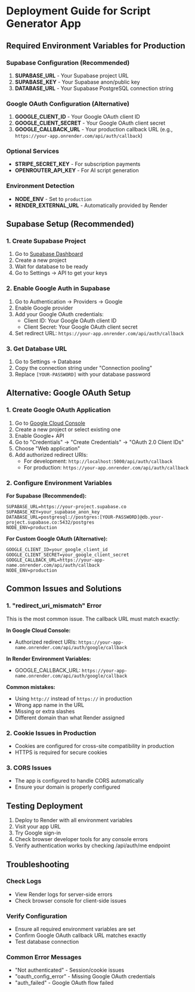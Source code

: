 # Deployment Guide for Script Generator App

## Required Environment Variables for Production

### Supabase Configuration (Recommended)
1. **SUPABASE_URL** - Your Supabase project URL
2. **SUPABASE_KEY** - Your Supabase anon/public key
3. **DATABASE_URL** - Your Supabase PostgreSQL connection string

### Google OAuth Configuration (Alternative)
1. **GOOGLE_CLIENT_ID** - Your Google OAuth client ID
2. **GOOGLE_CLIENT_SECRET** - Your Google OAuth client secret
3. **GOOGLE_CALLBACK_URL** - Your production callback URL (e.g., `https://your-app.onrender.com/api/auth/callback`)

### Optional Services
- **STRIPE_SECRET_KEY** - For subscription payments
- **OPENROUTER_API_KEY** - For AI script generation

### Environment Detection
- **NODE_ENV** - Set to `production`
- **RENDER_EXTERNAL_URL** - Automatically provided by Render

## Supabase Setup (Recommended)

### 1. Create Supabase Project
1. Go to [Supabase Dashboard](https://supabase.com/dashboard)
2. Create a new project
3. Wait for database to be ready
4. Go to Settings → API to get your keys

### 2. Enable Google Auth in Supabase
1. Go to Authentication → Providers → Google
2. Enable Google provider
3. Add your Google OAuth credentials:
   - Client ID: Your Google OAuth client ID
   - Client Secret: Your Google OAuth client secret
4. Set redirect URL: `https://your-app.onrender.com/api/auth/callback`

### 3. Get Database URL
1. Go to Settings → Database
2. Copy the connection string under "Connection pooling"
3. Replace `[YOUR-PASSWORD]` with your database password

## Alternative: Google OAuth Setup

### 1. Create Google OAuth Application
1. Go to [Google Cloud Console](https://console.cloud.google.com/)
2. Create a new project or select existing one
3. Enable Google+ API
4. Go to "Credentials" → "Create Credentials" → "OAuth 2.0 Client IDs"
5. Choose "Web application"
6. Add authorized redirect URIs:
   - For development: `http://localhost:5000/api/auth/callback`
   - For production: `https://your-app.onrender.com/api/auth/callback`

### 2. Configure Environment Variables

**For Supabase (Recommended):**
```
SUPABASE_URL=https://your-project.supabase.co
SUPABASE_KEY=your_supabase_anon_key
DATABASE_URL=postgresql://postgres:[YOUR-PASSWORD]@db.your-project.supabase.co:5432/postgres
NODE_ENV=production
```

**For Custom Google OAuth (Alternative):**
```
GOOGLE_CLIENT_ID=your_google_client_id
GOOGLE_CLIENT_SECRET=your_google_client_secret
GOOGLE_CALLBACK_URL=https://your-app-name.onrender.com/api/auth/callback
NODE_ENV=production
```

## Common Issues and Solutions

### 1. "redirect_uri_mismatch" Error
This is the most common issue. The callback URL must match exactly:

**In Google Cloud Console:**
- Authorized redirect URIs: `https://your-app-name.onrender.com/api/auth/google/callback`

**In Render Environment Variables:**
- GOOGLE_CALLBACK_URL: `https://your-app-name.onrender.com/api/auth/google/callback`

**Common mistakes:**
- Using `http://` instead of `https://` in production
- Wrong app name in the URL
- Missing or extra slashes
- Different domain than what Render assigned

### 2. Cookie Issues in Production
- Cookies are configured for cross-site compatibility in production
- HTTPS is required for secure cookies

### 3. CORS Issues
- The app is configured to handle CORS automatically
- Ensure your domain is properly configured

## Testing Deployment

1. Deploy to Render with all environment variables
2. Visit your app URL
3. Try Google sign-in
4. Check browser developer tools for any console errors
5. Verify authentication works by checking /api/auth/me endpoint

## Troubleshooting

### Check Logs
- View Render logs for server-side errors
- Check browser console for client-side issues

### Verify Configuration
- Ensure all required environment variables are set
- Confirm Google OAuth callback URL matches exactly
- Test database connection

### Common Error Messages
- "Not authenticated" - Session/cookie issues
- "oauth_config_error" - Missing Google OAuth credentials
- "auth_failed" - Google OAuth flow failed